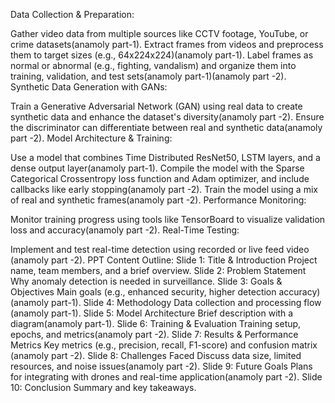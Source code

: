 Data Collection & Preparation:

Gather video data from multiple sources like CCTV footage, YouTube, or crime datasets​(anamoly part-1).
Extract frames from videos and preprocess them to target sizes (e.g., 64x224x224)​(anamoly part-1).
Label frames as normal or abnormal (e.g., fighting, vandalism) and organize them into training, validation, and test sets​(anamoly part-1)​(anamoly part -2).
Synthetic Data Generation with GANs:

Train a Generative Adversarial Network (GAN) using real data to create synthetic data and enhance the dataset's diversity​(anamoly part -2).
Ensure the discriminator can differentiate between real and synthetic data​(anamoly part -2).
Model Architecture & Training:

Use a model that combines Time Distributed ResNet50, LSTM layers, and a dense output layer​(anamoly part-1).
Compile the model with the Sparse Categorical Crossentropy loss function and Adam optimizer, and include callbacks like early stopping​(anamoly part -2).
Train the model using a mix of real and synthetic frames​(anamoly part -2).
Performance Monitoring:

Monitor training progress using tools like TensorBoard to visualize validation loss and accuracy​(anamoly part -2).
Real-Time Testing:

Implement and test real-time detection using recorded or live feed video​(anamoly part -2).
PPT Content Outline:
Slide 1: Title & Introduction
Project name, team members, and a brief overview.
Slide 2: Problem Statement
Why anomaly detection is needed in surveillance.
Slide 3: Goals & Objectives
Main goals (e.g., enhanced security, higher detection accuracy)​(anamoly part-1).
Slide 4: Methodology
Data collection and processing flow​(anamoly part-1).
Slide 5: Model Architecture
Brief description with a diagram​(anamoly part-1).
Slide 6: Training & Evaluation
Training setup, epochs, and metrics​(anamoly part -2).
Slide 7: Results & Performance Metrics
Key metrics (e.g., precision, recall, F1-score) and confusion matrix​(anamoly part -2).
Slide 8: Challenges Faced
Discuss data size, limited resources, and noise issues​(anamoly part -2).
Slide 9: Future Goals
Plans for integrating with drones and real-time application​(anamoly part -2).
Slide 10: Conclusion
Summary and key takeaways.
